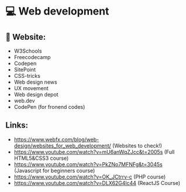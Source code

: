 # :computer: Web development <br />

## :paperclip: Website: <br />

* W3Schools 
* Freecodecamp 
* Codepen 
* SitePoint 
* CSS-tricks 
* Web design news 
* UX movement 
* Web design depot 
* web.dev 
* CodePen (for fronend codes) 



## Links: 
* https://www.webfx.com/blog/web-design/websites_for_web_development/ (Websites to check!) 
* https://www.youtube.com/watch?v=mU6anWqZJcc&t=2005s (Full HTML5&CSS3 course) 
* https://www.youtube.com/watch?v=PkZNo7MFNFg&t=3045s (Javascript for beginners course) 
* https://www.youtube.com/watch?v=OK_JCtrrv-c (PHP course) 
* https://www.youtube.com/watch?v=DLX62G4lc44 (ReactJS Course) 

